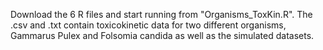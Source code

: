 Download the 6 R files and start running from "Organisms_ToxKin.R". The .csv and .txt contain toxicokinetic data for two different organisms, Gammarus Pulex and Folsomia candida as well as the simulated datasets. 
